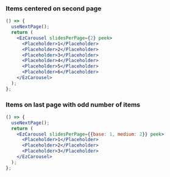 ### Items centered on second page

```jsx
() => {
  useNextPage();
  return (
    <EzCarousel slidesPerPage={2} peek>
      <Placeholder>1</Placeholder>
      <Placeholder>2</Placeholder>
      <Placeholder>3</Placeholder>
      <Placeholder>4</Placeholder>
      <Placeholder>5</Placeholder>
      <Placeholder>6</Placeholder>
    </EzCarousel>
  );
};
```

### Items on last page with odd number of items

```jsx
() => {
  useNextPage();
  return (
    <EzCarousel slidesPerPage={{base: 1, medium: 2}} peek>
      <Placeholder>1</Placeholder>
      <Placeholder>2</Placeholder>
      <Placeholder>3</Placeholder>
    </EzCarousel>
  );
};
```
